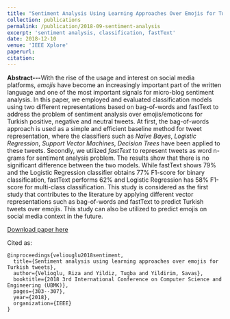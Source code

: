 ```yaml
---
title: "Sentiment Analysis Using Learning Approaches Over Emojis for Turkish Tweets"
collection: publications
permalink: /publication/2018-09-sentiment-analysis
excerpt: 'sentiment analysis, classification, fastText'
date: 2018-12-10
venue: 'IEEE Xplore'
paperurl:
citation:
---
```


<b>Abstract---</b>With the rise of the usage and interest on social media platforms, *emojis* have become an increasingly important part of the written language and one of the most important signals for micro-blog sentiment analysis. In this paper, we employed and evaluated classification models using two different representations based on bag-of-words and fastText to address the problem of sentiment analysis over emojis/emoticons for Turkish positive, negative and neutral tweets. At first, the bag-of-words approach is used as a simple and efficient baseline method for tweet representation, where the classifiers such as *Naïve Bayes*, *Logistic Regression*, *Support Vector Machines*, *Decision Trees* have been applied to these tweets. Secondly, we utilized *fastText* to represent tweets as word n-grams for sentiment analysis problem. The results show that there is no significant difference between the two models. While fastText shows 79% and the Logistic Regression classifier obtains 77% F1-score for binary classification, fastText performs 62% and Logistic Regression has 58% F1-score for multi-class classification. This study is considered as the first study that contributes to the literature by applying different vector representations such as bag-of-words and fastText to predict Turkish tweets over emojis. This study can also be utilized to predict emojis on social media context in the future.

[Download paper here](https://www.researchgate.net/publication/329619746_Sentiment_Analysis_Using_Learning_Approaches_Over_Emojis_for_Turkish_Tweets)


Cited as:

```
@inproceedings{veliouglu2018sentiment,
  title={Sentiment analysis using learning approaches over emojis for Turkish tweets},
  author={Velioglu, Riza and Yildiz, Tugba and Yildirim, Savas},
  booktitle={2018 3rd International Conference on Computer Science and Engineering (UBMK)},
  pages={303--307},
  year={2018},
  organization={IEEE}
}
```
